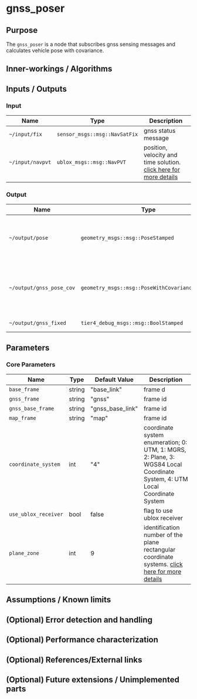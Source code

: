 # gnss_poser

## Purpose

The `gnss_poser` is a node that subscribes gnss sensing messages and calculates vehicle pose with covariance.

## Inner-workings / Algorithms

## Inputs / Outputs

### Input

| Name             | Type                          | Description                                                                                                     |
| ---------------- | ----------------------------- | --------------------------------------------------------------------------------------------------------------- |
| `~/input/fix`    | `sensor_msgs::msg::NavSatFix` | gnss status message                                                                                             |
| `~/input/navpvt` | `ublox_msgs::msg::NavPVT`     | position, velocity and time solution. [click here for more details](https://github.com/KumarRobotics/ublox.git) |

### Output

| Name                     | Type                                            | Description                                                    |
| ------------------------ | ----------------------------------------------- | -------------------------------------------------------------- |
| `~/output/pose`          | `geometry_msgs::msg::PoseStamped`               | vehicle pose calculated from gnss sensing data                 |
| `~/output/gnss_pose_cov` | `geometry_msgs::msg::PoseWithCovarianceStamped` | vehicle pose with covariance calculated from gnss sensing data |
| `~/output/gnss_fixed`    | `tier4_debug_msgs::msg::BoolStamped`            | gnss fix status                                                |

## Parameters

### Core Parameters

| Name                 | Type   | Default Value    | Description                                                                                                                                |
| -------------------- | ------ | ---------------- |--------------------------------------------------------------------------------------------------------------------------------------------|
| `base_frame`         | string | "base_link"      | frame d                                                                                                                                    |
| `gnss_frame`         | string | "gnss"           | frame id                                                                                                                                   |
| `gnss_base_frame`    | string | "gnss_base_link" | frame id                                                                                                                                   |
| `map_frame`          | string | "map"            | frame id                                                                                                                                   |
| `coordinate_system`  | int    | "4"              | coordinate system enumeration; 0: UTM, 1: MGRS, 2: Plane, 3: WGS84 Local Coordinate System, 4: UTM Local Coordinate System                 |
| `use_ublox_receiver` | bool   | false            | flag to use ublox receiver                                                                                                                 |
| `plane_zone`         | int    | 9                | identification number of the plane rectangular coordinate systems. [click here for more details](https://www.gsi.go.jp/LAW/heimencho.html) |

## Assumptions / Known limits

## (Optional) Error detection and handling

## (Optional) Performance characterization

## (Optional) References/External links

## (Optional) Future extensions / Unimplemented parts
